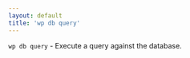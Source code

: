 ```yaml
---
layout: default
title: 'wp db query'
---
```


`wp db query` - Execute a query against the database.



